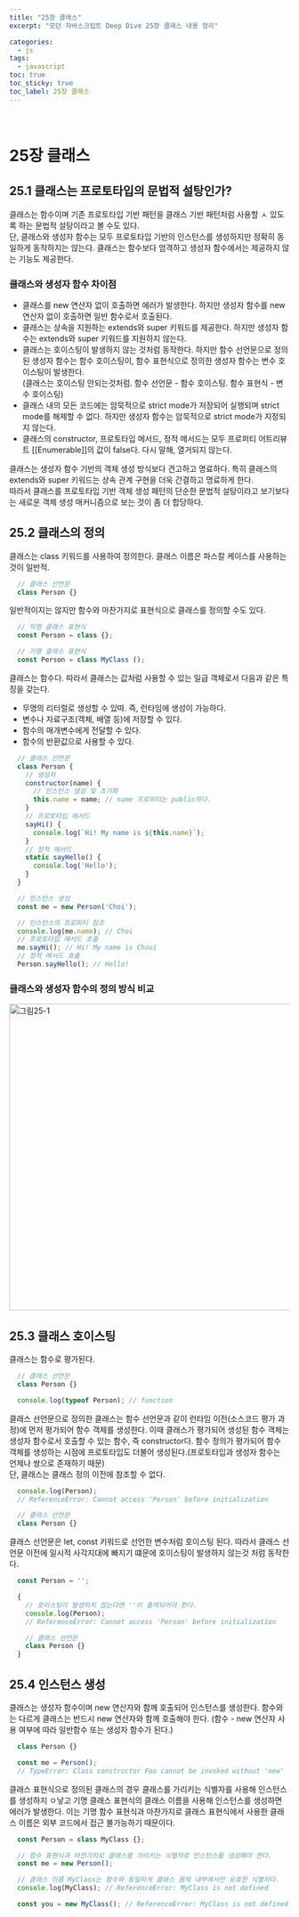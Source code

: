 ```yaml
---
title: "25장 클래스"
excerpt: "모던 자바스크립트 Deep Dive 25장 클래스 내용 정리"

categories:
  - js
tags:
  - javascript
toc: true
toc_sticky: true
toc_label: 25장 클래스
---
```

<br/>


# 25장 클래스
## 25.1 클래스는 프로토타입의 문법적 설탕인가?
클래스는 함수이며 기존 프로토타입 기반 패턴을 클래스 기반 패턴처럼 사용할 ㅅ 있도록 하는 문법적 설탕이라고 볼 수도 있다.  
단, 클래스와 생성자 함수는 모두 프로토타입 기반의 인스턴스를 생성하지만 정확히 동일하게 동작하지는 않는다. 클래스는 함수보다 엄격하고 생성자 함수에서는 제공하지 않는 기능도 제공한다.
### 클래스와 생성자 함수 차이점
- 클래스를 new 연산자 없이 호출하면 에러가 발생한다. 하지만 생성자 함수를 new 연산자 없이 호출하면 일반 함수로서 호출된다. 
- 클래스는 상속을 지원하는 extends와 super 키워드를 제공한다. 하지만 생성자 함수는 extends와 super 키워드를 지원하지 않는다.
- 클래스는 호이스팅이 발생하지 않는 것처럼 동작한다. 하지만 함수 선언문으로 정의된 생성자 함수는 함수 호이스팅이, 함수 표현식으로 정의한 생성자 함수는 변수 호이스팅이 발생한다.  
(클래스는 호이스팅 안되는것처럼. 함수 선언문 - 함수 호이스팅. 함수 표현식 - 변수 호이스팅)
- 클래스 내의 모든 코드에는 암묵적으로 strict mode가 저장되어 실행되며 strict mode를 해제할 수 없다. 하지만 생성자 함수는 암묵적으로 strict mode가 지정되지 않는다.
- 클래스의 constructor, 프로토타입 메서드, 정적 메서드는 모두 프로퍼티 어트리뷰트 [[Enumerable]]의 값이 false다. 다시 말해, 열거되지 않는다.  

클래스는 생성자 함수 기반의 객체 생성 방식보다 견고하고 명료하다. 특히 클래스의 extends와 super 키워드는 상속 관계 구현을 더욱 간결하고 명료하게 한다.  
따라서 클래스를 프로토타입 기반 객체 생성 패턴의 단순한 문법적 설탕이라고 보기보다는 새로운 객체 생성 매커니즘으로 보는 것이 좀 더 합당하다.

## 25.2 클래스의 정의
클래스는 class 키워드를 사용하여 정의한다. 클래스 이름은 파스칼 케이스를 사용하는것이 일반적. 
```javascript
  // 클래스 선언문
  class Person {}
```
일반적이지는 않지만 함수와 마찬가지로 표현식으로 클래스를 정의할 수도 있다.
```javascript
  // 익명 클래스 표현식
  const Person = class {};

  // 기명 클래스 표현식
  const Person = class MyClass ();
```

클래스는 함수다. 따라서 클래스는 값처럼 사용할 수 있는 일급 객체로서 다음과 같은 특징을 갖는다.
- 무명의 리터럴로 생성할 수 있따. 즉, 런타임에 생성이 가능하다.
- 변수나 자료구조(객체, 배열 등)에 저장할 수 있다.
- 함수의 매개변수에게 전달할 수 있다.
- 함수의 반환값으로 사용할 수 있다.

```javascript
  // 클래스 선언문
  class Person {
    // 생성자
    constructor(name) {
      // 인스턴스 생성 및 초기화
      this.name = name; // name 프로퍼티는 public하다.
    }
    // 프로토타입 메서드
    sayHi() {
      console.log(`Hi! My name is ${this.name}`);
    }
    // 정적 메서드
    static sayHello() {
      console.log('Hello');
    }
  }

  // 인스턴스 생성
  const me = new Person('Choi');

  // 인스턴스의 프로퍼티 참조
  console.log(me.name); // Choi
  // 프로토타입 메서드 호출
  me.sayHi(); // Hi! My name is Choui
  // 정적 메서드 호출
  Person.sayHello(); // Hello!
```

### 클래스와 생성자 함수의 정의 방식 비교
<img width="551" alt="그림25-1" src="https://user-images.githubusercontent.com/44577555/169783238-5771091a-021b-42ec-b625-e00895874b23.png">

## 25.3 클래스 호이스팅
클래스는 함수로 평가된다.
```javascript
  // 클래스 선언문
  class Person {}

  console.log(typeof Person); // function
```
클래스 선언문으로 정의한 클래스는 함수 선언문과 같이 런타임 이전(소스코드 평가 과정)에 먼저 평가되어 함수 객체를 생성한다. 이때 클래스가 평가되어 생성된 함수 객체는 생성자 함수로서 호출할 수 있는 함수, 즉 constructor다. 함수 정의가 평가되어 함수 객체를 생성하는 시점에 프로토타입도 더불어 생성된다.(프로토타입과 생성자 함수는 언제나 쌍으로 존재하기 때문)  
단, 클래스는 클래스 정의 이전에 참조할 수 없다.
```javascript
  console.log(Person);
  // ReferenceError: Cannot access 'Person' before initialization

  // 클래스 선언문
  class Person {}
```

클래스 선언문은 let, const 키워드로 선언한 변수처럼 호이스팅 된다. 따라서 클래스 선언문 이전에 일시적 사각지대에 빠지기 떄문에 호이스팅이 발생하지 않는것 처럼 동작한다.
```javascript
  const Person = '';

  {
    // 호이스팅이 발생하지 않는다면 ''이 출력되어야 한다.
    console.log(Person);
    // ReferenceError: Cannot access 'Person' before initialization

    // 클래스 선언문
    class Person {}
  }
```

## 25.4 인스턴스 생성
클래스는 생성자 함수이며 new 연산자와 함께 호출되어 인스턴스를 생성한다.
함수와는 다르게 클래스는 반드시 new 연산자와 함께 호출해야 한다.
(함수 - new 연산자 사용 여부에 따라 일반함수 또는 생성자 함수가 된다.)
```javascript
  class Person {}

  const me = Person();
  // TypeError: Class constructor Foo cannot be invoked without 'new'
```
클래스 표현식으로 정의된 클래스의 경우 클래스를 가리키는 식별자를 사용해 인스턴스를 생성하지 ㅇ낳고 기명 클래스 표현식의 클래스 이름을 사용해 인스턴스를 생성하면 에러가 발생한다. 이는 기명 함수 표현식과 마찬가지로 클래스 표현식에서 사용한 클래스 이름은 외부 코드에서 접근 불가능하기 때문이다.
```javascript
  const Person = class MyClass {};

  // 함수 표현식과 마찬가지로 클래스를 가리키는 식별자로 인스턴스를 생성해야 한다.
  const me = new Person();

  // 클래스 이름 MyClass는 함수와 동일하게 클래스 몸체 내부에서만 유효한 식별자다.
  console.log(MyClass); // ReferenceError: MyClass is not defined

  const you = new MyClass(); // ReferenceError: MyClass is not defined
```
